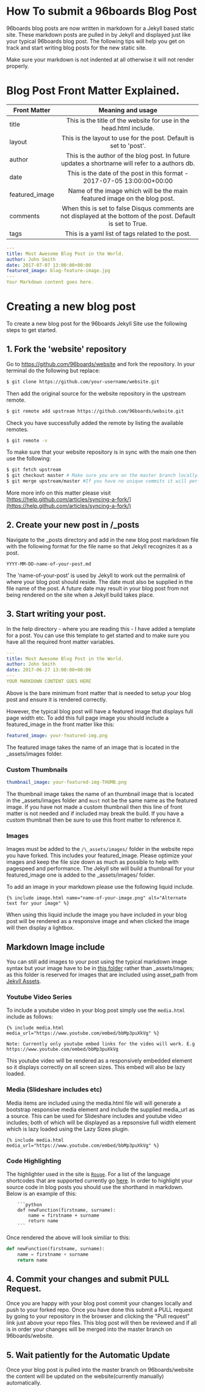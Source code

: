 
# How To submit a 96boards Blog Post

96boards blog posts are now written in markdown for a Jekyll based static site. These markdown posts are pulled in by Jekyll and displayed just like your typical 96boards blog post. The following tips will help you get on track and start writing blog posts for the new static site.

Make sure your markdown is not indented at all otherwise it will not render properly.

# Blog Post Front Matter Explained.

|    Front Matter     |                        Meaning and usage                           |
|---------------------|:------------------------------------------------------------------:|
| title               | This is the title of the website for use in the head.html include. |
| layout              | This is the layout to use for the post. Default is set to 'post'.  |
| author              | This is the author of the blog post. In future updates a shortname will refer to a authors db.                 |
| date                | This is the date of the post in this format - 2017-07-05 13:00:00+00:00             |
| featured_image      | Name of the image which will be the main featured image on the blog post.           |
| comments            | When this is set to false Disqus comments are not displayed at the bottom of the post.  Default is set to True. |
| tags                | This is a yaml list of tags related to the post.                                    |


```yaml
---
title: Most Awesome Blog Post in the World.
author: John Smith
date: 2017-07-07 13:00:00+00:00
featured_image: blog-feature-image.jpg
---
Your Markdown content goes here.
```


# Creating a new blog post

To create a new blog post for the 96boards Jekyll Site use the following steps to get started.

## 1. Fork the 'website' repository
Go to https://github.com/96boards/website and fork the repository. In your terminal do the following but replace:

```bash
$ git clone https://github.com/your-username/website.git
```
Then add the original source for the website repository in the upstream remote.

```bash
$ git remote add upstream https://github.com/96boards/website.git
```
Check you have successfully added the remote by listing the available remotes.

```bash
$ git remote -v
```

To make sure that your website repository is in sync with the main one then use the following:

```bash
$ git fetch upstream
$ git checkout master # Make sure you are on the master branch locally.
$ git merge upstream/master #If you have no unique commits it will perform a fast-forward.
```

More more info on this matter please visit [https://help.github.com/articles/syncing-a-fork/](https://help.github.com/articles/syncing-a-fork/)

## 2. Create your new post in /\_posts
Navigate to the \_posts directory and add in the new blog post markdown file with the following format for the file name so that Jekyll recognizes it as a post.

```
YYYY-MM-DD-name-of-your-post.md
```
The 'name-of-your-post' is used by Jekyll to work out the permalink of where your blog post should reside. The date must also be supplied in the file name of the post. A future date may result in your blog post from not being rendered on the site when a Jekyll build takes place.

## 3. Start writing your post.

In the help directory - where you are reading this - I have added a template for a post. You can use this template to get started and to make sure you have all the required front matter variables.
```yaml
---
title: Most Awesome Blog Post in the World.
author: John Smith
date: 2017-06-27 13:00:00+00:00
---
YOUR MARKDOWN CONTENT GOES HERE
```
Above is the bare minimum front matter that is needed to setup your blog post and ensure it is rendered correctly.

However, the typical blog post will have a featured image that displays full page width etc. To add this full page image you should include a featured_image in the front matter like this:

```yaml
featured_image: your-featured-img.png
```
The featured image takes the name of an image that is located in the \_assets/images folder.

### Custom Thumbnails

```yaml
thumbnail_image: your-featured-img-THUMB.png
```
The thumbnail image takes the name of an thumbnail image that is located in the \_assets/images folder and `must` not be the same name as the featured image.
If you have not made a custom thumbnail then this line of front matter is not needed and if included may break the build. If you have a custom thumbnail then be sure to use this front matter to reference it.

### Images
Images must be added to the `/\_assets/images/` folder in the website repo you have forked. This includes your featured_image. Please optimize your images and keep the file size down as much as possible to help with pagespeed and performance. The Jekyll site will build a thumbnail for your featured_image one is added to the \_assets/images/ folder.

To add an image in your markdown please use the following liquid include.

```
{% include image.html name="name-of-your-image.png" alt="Alternate text for your image" %}
```

When using this liquid include the image you have included in your blog post will be rendered as a responsive image and when clicked the image will then display a lightbox.

## Markdown Image include
You can still add images to your post using the typical markdown image syntax but your image have to be in [this folder](https://github.com/96boards/website/tree/master/assets/images) rather than \_assets/images; as this folder is reserved for images that are included using asset_path from [Jekyll Assets](https://github.com/jekyll/jekyll-assets).



### Youtube Video Series
To include a youtube video in your blog post simply use the `media.html` include as follows:

```
{% include media.html media_url="https://www.youtube.com/embed/bbMp3puXkVg" %}
```

`Note: Currently only youtube embed links for the video will work. E.g https://www.youtube.com/embed/bbMp3puXkVg`

This youtube video will be rendered as a responsively embedded element so it displays correctly on all screen sizes. This embed will also be lazy loaded.


### Media (Slideshare includes etc)
Media items are included using the media.html file will will generate a bootstrap responsive media element and include the supplied media_url as a source. This can be used for Slideshare includes and youtube video includes; both of which will be displayed as a repsonsive full width element which is lazy loaded using the Lazy Sizes plugin.
```
{% include media.html media_url="https://www.youtube.com/embed/bbMp3puXkVg" %}
```

### Code Highlighting

The highlighter used in the site is [`Rouge`](http://rouge.jneen.net). For a list of the language shortcodes that are supported currently go [here](https://github.com/jneen/rouge/wiki/List-of-supported-languages-and-lexers). In order to highlight your source code in blog posts you should use the shorthand in markdown. Below is an example of this:

```
    ```python
    def newFunction(firstname, surname):
        name = firstname + surname
        return name
    ```
```
Once rendered the above will look similiar to this:
```python
def newFunction(firstname, surname):
    name = firstname + surname
    return name
```

## 4. Commit your changes and submit PULL Request.
Once you are happy with your blog post commit your changes locally and push to your forked repo. Once you have done this submit a PULL request by going to your repository in the browser and clicking the "Pull request" link just above your repo files. This blog post will then be reviewed and if all is in order your changes will be merged into the master branch on 96boards/website.

## 5. Wait patiently for the Automatic Update
Once your blog post is pulled into the master branch on 96boards/website the content will be updated on the website(currently manually) automatically.
